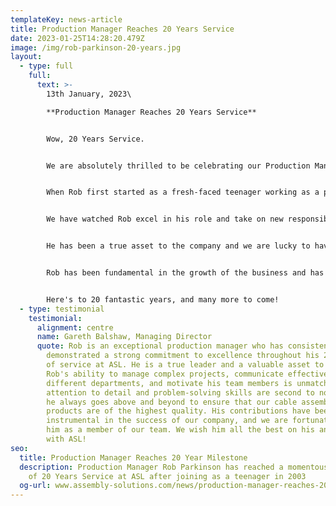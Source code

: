 ```yaml
---
templateKey: news-article
title: Production Manager Reaches 20 Years Service
date: 2023-01-25T14:28:20.479Z
image: /img/rob-parkinson-20-years.jpg
layout:
  - type: full
    full:
      text: >-
        13th January, 2023\

        **Production Manager Reaches 20 Years Service**


        Wow, 20 Years Service.


        We are absolutely thrilled to be celebrating our Production Manager **Rob Parkinson** for achieving a mind-blowing milestone of 20 Years Service at ASL.


        When Rob first started as a fresh-faced teenager working as a production operator, little did we know, one day he would become a senior manager running our multi-million pound cable assembly department.


        We have watched Rob excel in his role and take on new responsibilities with confidence and determination. He has always been a great team player and has never hesitated to roll up his sleeves and get his hands dirty to get the job done.


        He has been a true asset to the company and we are lucky to have him on board. He has come a long way since his days as a production operator, and we are proud of the person he has become.


        Rob has been fundamental in the growth of the business and has played a key role to generate sales which is currently at a record £7million per annum!


        Here's to 20 fantastic years, and many more to come!
  - type: testimonial
    testimonial:
      alignment: centre
      name: Gareth Balshaw, Managing Director
      quote: Rob is an exceptional production manager who has consistently
        demonstrated a strong commitment to excellence throughout his 20 years
        of service at ASL. He is a true leader and a valuable asset to our team.
        Rob's ability to manage complex projects, communicate effectively with
        different departments, and motivate his team members is unmatched. His
        attention to detail and problem-solving skills are second to none, and
        he always goes above and beyond to ensure that our cable assembly
        products are of the highest quality. His contributions have been
        instrumental in the success of our company, and we are fortunate to have
        him as a member of our team. We wish him all the best on his anniversary
        with ASL!
seo:
  title: Production Manager Reaches 20 Year Milestone
  description: Production Manager Rob Parkinson has reached a momentous milestone
    of 20 Years Service at ASL after joining as a teenager in 2003
  og-url: www.assembly-solutions.com/news/production-manager-reaches-20-years-service
---
```

